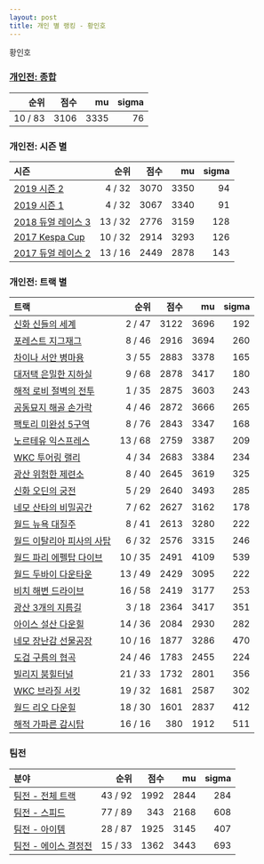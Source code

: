 ```yaml
---
layout: post
title: 개인 별 랭킹 - 황인호
---
```


황인호

### [개인전: 종합](../singles-full)

| 순위 | 점수 | mu | sigma |
|---:|---:|---:|---:|
| 10 / 83 | 3106 | 3335 | 76 |

### 개인전: 시즌 별

| 시즌 | 순위 | 점수 | mu | sigma |
|:---|---:|---:|---:|---:|
| [2019 시즌 2](../s2019_2) | 4 / 32 | 3070 | 3350 | 94 |
| [2019 시즌 1](../s2019_1) | 4 / 32 | 3067 | 3340 | 91 |
| [2018 듀얼 레이스 3](../s2018_1) | 13 / 32 | 2776 | 3159 | 128 |
| [2017 Kespa Cup](../s2017_2) | 10 / 32 | 2914 | 3293 | 126 |
| [2017 듀얼 레이스 2](../s2017_1) | 13 / 16 | 2449 | 2878 | 143 |

### 개인전: 트랙 별

| 트랙 | 순위 | 점수 | mu | sigma |
|:---|---:|---:|---:|---:|
| [신화 신들의 세계](../shinsegye) | 2 / 47 | 3122 | 3696 | 192 |
| [포레스트 지그재그](../zigzag) | 8 / 46 | 2916 | 3694 | 260 |
| [차이나 서안 병마용](../byeongma) | 3 / 55 | 2883 | 3378 | 165 |
| [대저택 은밀한 지하실](../jeotaek) | 9 / 68 | 2878 | 3417 | 180 |
| [해적 로비 절벽의 전투](../lobby) | 1 / 35 | 2875 | 3603 | 243 |
| [공동묘지 해골 손가락](../haeson) | 4 / 46 | 2872 | 3666 | 265 |
| [팩토리 미완성 5구역](../district5) | 8 / 76 | 2843 | 3347 | 168 |
| [노르테유 익스프레스](../noex) | 13 / 68 | 2759 | 3387 | 209 |
| [WKC 투어링 랠리](../rally) | 4 / 34 | 2683 | 3384 | 234 |
| [광산 위험한 제련소](../jeryeonso) | 8 / 40 | 2645 | 3619 | 325 |
| [신화 오딘의 궁전](../odin) | 5 / 29 | 2640 | 3493 | 285 |
| [네모 산타의 비밀공간](../santa) | 7 / 62 | 2627 | 3162 | 178 |
| [월드 뉴욕 대질주](../newyork) | 8 / 41 | 2613 | 3280 | 222 |
| [월드 이탈리아 피사의 사탑](../pizza) | 6 / 32 | 2576 | 3315 | 246 |
| [월드 파리 에펠탑 다이브](../eifel) | 10 / 35 | 2491 | 4109 | 539 |
| [월드 두바이 다운타운](../dubai) | 13 / 49 | 2429 | 3095 | 222 |
| [비치 해변 드라이브](../haebyun) | 16 / 58 | 2419 | 3177 | 253 |
| [광산 3개의 지름길](../gwangsamji) | 3 / 18 | 2364 | 3417 | 351 |
| [아이스 설산 다운힐](../seolsan) | 14 / 36 | 2084 | 2930 | 282 |
| [네모 장난감 선물공장](../present) | 10 / 16 | 1877 | 3286 | 470 |
| [도검 구름의 협곡](../hyupgog) | 24 / 46 | 1783 | 2455 | 224 |
| [빌리지 붐힐터널](../boomhill) | 21 / 33 | 1732 | 2801 | 356 |
| [WKC 브라질 서킷](../brazil) | 19 / 32 | 1681 | 2587 | 302 |
| [월드 리오 다운힐](../rio) | 18 / 30 | 1601 | 2837 | 412 |
| [해적 가파른 감시탑](../gamshi) | 16 / 16 | 380 | 1912 | 511 |

### 팀전

| 분야 | 순위 | 점수 | mu | sigma |
|:---|---:|---:|---:|---:|
| [팀전 - 전체 트랙](../team-full) | 43 / 92 | 1992 | 2844 | 284 |
| [팀전 - 스피드](../team-speed) | 77 / 89 | 343 | 2168 | 608 |
| [팀전 - 아이템](../team-item) | 28 / 87 | 1925 | 3145 | 407 |
| [팀전 - 에이스 결정전](../team-ace) | 15 / 33 | 1362 | 3443 | 693 |

